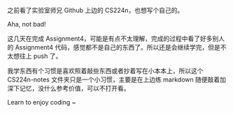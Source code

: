 之前看了实验室师兄 Github 上边的 CS224n，也想写个自己的。

Aha, not bad!

这几天在完成 Assignment4，可能是有点不太理解，完成的过程中看了好多别人的 Assignment4 代码，感觉都不是自己的东西了。所以还是会继续学完，但是不太想往上 push 了。

我学东西有个习惯是喜欢照着敲些东西或者抄着写在小本本上，所以这个 CS224n-notes 文件夹只是一个小习惯，主要是在上边练 markdown 随便敲着加深下记忆，没什么参考价值，可以不打开看。

Learn to enjoy coding ~